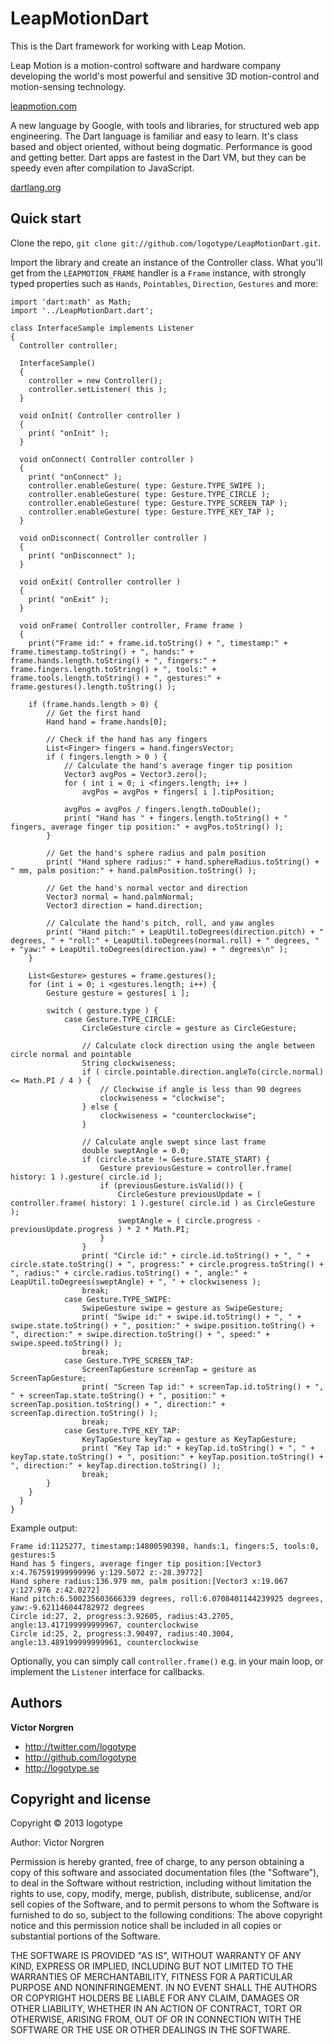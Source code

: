 LeapMotionDart
=================

This is the Dart framework for working with Leap Motion.

Leap Motion is a motion-control software and hardware company developing the world's most powerful and sensitive 3D motion-control and motion-sensing technology.

[leapmotion.com](http://www.leapmotion.com)

A new language by Google, with tools and libraries, for structured web app engineering. The Dart language is familiar and easy to learn. It's class based and object oriented, without being dogmatic. Performance is good and getting better. Dart apps are fastest in the Dart VM, but they can be speedy even after compilation to JavaScript.

[dartlang.org](http://www.dartlang.org)

Quick start
-----------

Clone the repo, `git clone git://github.com/logotype/LeapMotionDart.git`.

Import the library and create an instance of the Controller class. What you'll get from the `LEAPMOTION_FRAME` handler is a `Frame` instance,
with strongly typed properties such as `Hands`, `Pointables`, `Direction`, `Gestures` and more:

    import 'dart:math' as Math;
    import '../LeapMotionDart.dart';
    
    class InterfaceSample implements Listener
    {
      Controller controller;
    
      InterfaceSample()
      {
        controller = new Controller();
        controller.setListener( this );
      }
      
      void onInit( Controller controller )
      {
        print( "onInit" );
      }
      
      void onConnect( Controller controller )
      {
        print( "onConnect" );
        controller.enableGesture( type: Gesture.TYPE_SWIPE );
        controller.enableGesture( type: Gesture.TYPE_CIRCLE );
        controller.enableGesture( type: Gesture.TYPE_SCREEN_TAP );
        controller.enableGesture( type: Gesture.TYPE_KEY_TAP );
      }
      
      void onDisconnect( Controller controller )
      {
        print( "onDisconnect" );
      }
      
      void onExit( Controller controller )
      {
        print( "onExit" );
      }
        
      void onFrame( Controller controller, Frame frame )
      {
        print("Frame id:" + frame.id.toString() + ", timestamp:" + frame.timestamp.toString() + ", hands:" + frame.hands.length.toString() + ", fingers:" + frame.fingers.length.toString() + ", tools:" + frame.tools.length.toString() + ", gestures:" + frame.gestures().length.toString() );
    
        if (frame.hands.length > 0) {
            // Get the first hand
            Hand hand = frame.hands[0];
    
            // Check if the hand has any fingers
            List<Finger> fingers = hand.fingersVector;
            if ( fingers.length > 0 ) {
                // Calculate the hand's average finger tip position
                Vector3 avgPos = Vector3.zero();
                for ( int i = 0; i <fingers.length; i++ )
                    avgPos = avgPos + fingers[ i ].tipPosition;
    
                avgPos = avgPos / fingers.length.toDouble();
                print( "Hand has " + fingers.length.toString() + " fingers, average finger tip position:" + avgPos.toString() );
            }
    
            // Get the hand's sphere radius and palm position
            print( "Hand sphere radius:" + hand.sphereRadius.toString() + " mm, palm position:" + hand.palmPosition.toString() );
    
            // Get the hand's normal vector and direction
            Vector3 normal = hand.palmNormal;
            Vector3 direction = hand.direction;
    
            // Calculate the hand's pitch, roll, and yaw angles
            print( "Hand pitch:" + LeapUtil.toDegrees(direction.pitch) + " degrees, " + "roll:" + LeapUtil.toDegrees(normal.roll) + " degrees, " + "yaw:" + LeapUtil.toDegrees(direction.yaw) + " degrees\n" );
        }
    
        List<Gesture> gestures = frame.gestures();
        for (int i = 0; i <gestures.length; i++) {
            Gesture gesture = gestures[ i ];
    
            switch ( gesture.type ) {
                case Gesture.TYPE_CIRCLE:
                    CircleGesture circle = gesture as CircleGesture;
    
                    // Calculate clock direction using the angle between circle normal and pointable
                    String clockwiseness;
                    if ( circle.pointable.direction.angleTo(circle.normal) <= Math.PI / 4 ) {
                        // Clockwise if angle is less than 90 degrees
                        clockwiseness = "clockwise";
                    } else {
                        clockwiseness = "counterclockwise";
                    }
    
                    // Calculate angle swept since last frame
                    double sweptAngle = 0.0;
                    if (circle.state != Gesture.STATE_START) {
                        Gesture previousGesture = controller.frame( history: 1 ).gesture( circle.id );
                        if (previousGesture.isValid()) {
                            CircleGesture previousUpdate = ( controller.frame( history: 1 ).gesture( circle.id ) as CircleGesture );
                            sweptAngle = ( circle.progress - previousUpdate.progress ) * 2 * Math.PI;
                        }
                    }
                    print( "Circle id:" + circle.id.toString() + ", " + circle.state.toString() + ", progress:" + circle.progress.toString() + ", radius:" + circle.radius.toString() + ", angle:" + LeapUtil.toDegrees(sweptAngle) + ", " + clockwiseness );
                    break;
                case Gesture.TYPE_SWIPE:
                    SwipeGesture swipe = gesture as SwipeGesture;
                    print( "Swipe id:" + swipe.id.toString() + ", " + swipe.state.toString() + ", position:" + swipe.position.toString() + ", direction:" + swipe.direction.toString() + ", speed:" + swipe.speed.toString() );
                    break;
                case Gesture.TYPE_SCREEN_TAP:
                    ScreenTapGesture screenTap = gesture as ScreenTapGesture;
                    print( "Screen Tap id:" + screenTap.id.toString() + ", " + screenTap.state.toString() + ", position:" + screenTap.position.toString() + ", direction:" + screenTap.direction.toString() );
                    break;
                case Gesture.TYPE_KEY_TAP:
                    KeyTapGesture keyTap = gesture as KeyTapGesture;
                    print( "Key Tap id:" + keyTap.id.toString() + ", " + keyTap.state.toString() + ", position:" + keyTap.position.toString() + ", direction:" + keyTap.direction.toString() );
                    break;
            }
        }
      }
    }

Example output:

    Frame id:1125277, timestamp:14800590398, hands:1, fingers:5, tools:0, gestures:5
    Hand has 5 fingers, average finger tip position:[Vector3 x:4.767591999999996 y:129.5072 z:-28.39772]
    Hand sphere radius:136.979 mm, palm position:[Vector3 x:19.067 y:127.976 z:42.0272]
    Hand pitch:6.500235603666339 degrees, roll:6.0708401144239925 degrees, yaw:-9.621146044782972 degrees
    Circle id:27, 2, progress:3.92605, radius:43.2705, angle:13.417199999999967, counterclockwise
    Circle id:25, 2, progress:3.90497, radius:40.3004, angle:13.489199999999961, counterclockwise

Optionally, you can simply call `controller.frame()` e.g. in your main loop, or implement the `Listener` interface for callbacks.

Authors
-------

**Victor Norgren**

+ http://twitter.com/logotype
+ http://github.com/logotype
+ http://logotype.se

Copyright and license
---------------------

Copyright © 2013 logotype

Author: Victor Norgren

Permission is hereby granted, free of charge, to any person obtaining a copy
of this software and associated documentation files (the "Software"), to
deal in the Software without restriction, including without limitation the
rights to use, copy, modify, merge, publish, distribute, sublicense, and/or
sell copies of the Software, and to permit persons to whom the Software is
furnished to do so, subject to the following conditions:  The above copyright
notice and this permission notice shall be included in all copies or
substantial portions of the Software.

THE SOFTWARE IS PROVIDED "AS IS", WITHOUT WARRANTY OF ANY KIND, EXPRESS OR
IMPLIED, INCLUDING BUT NOT LIMITED TO THE WARRANTIES OF MERCHANTABILITY,
FITNESS FOR A PARTICULAR PURPOSE AND NONINFRINGEMENT. IN NO EVENT SHALL THE
AUTHORS OR COPYRIGHT HOLDERS BE LIABLE FOR ANY CLAIM, DAMAGES OR OTHER
LIABILITY, WHETHER IN AN ACTION OF CONTRACT, TORT OR OTHERWISE, ARISING FROM,
OUT OF OR IN CONNECTION WITH THE SOFTWARE OR THE USE OR OTHER DEALINGS
IN THE SOFTWARE. 
